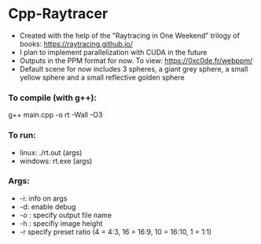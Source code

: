 # Cpp-Raytracer
- Created with the help of the "Raytracing in One Weekend" trilogy of books: https://raytracing.github.io/
- I plan to implement parallelization with CUDA in the future
- Outputs in the PPM format for now. To view: https://0xc0de.fr/webppm/
- Default scene for now includes 3 spheres, a giant grey sphere, a small yellow sphere and a small reflective golden sphere

### To compile (with g++):
g++ main.cpp -o rt -Wall -O3

### To run:
- linux: ./rt.out (args)
- windows: rt.exe (args)

### Args:
- -i: info on args
- -d: enable debug
- -o <name>: specify output file name
- -h <int>: specifiy image height
- -r <int> specify preset ratio (4 = 4:3, 16 = 16:9, 10 = 16:10, 1 = 1:1)
